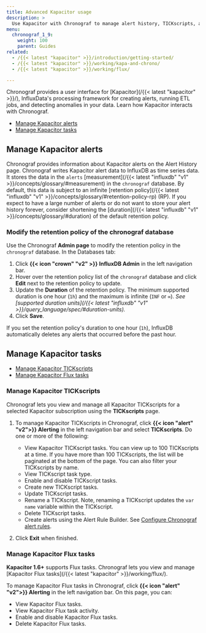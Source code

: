 ```yaml
---
title: Advanced Kapacitor usage
description: >
  Use Kapacitor with Chronograf to manage alert history, TICKscripts, and Flux tasks.
menu:
  chronograf_1_9:
    weight: 100
    parent: Guides
related:
  - /{{< latest "kapacitor" >}}/introduction/getting-started/
  - /{{< latest "kapacitor" >}}/working/kapa-and-chrono/
  - /{{< latest "kapacitor" >}}/working/flux/

---
```


Chronograf provides a user interface for [Kapacitor](/{{< latest "kapacitor" >}}/),
InfluxData's processing framework for creating alerts, running ETL jobs, and detecting anomalies in your data.
Learn how Kapacitor interacts with Chronograf.

- [Manage Kapacitor alerts](#manage-kapacitor-alerts)
- [Manage Kapacitor tasks](#manage-kapacitor-tasks)

## Manage Kapacitor alerts

Chronograf provides information about Kapacitor alerts on the Alert History page.
Chronograf writes Kapacitor alert data to InfluxDB as time series data.
It stores the data in the `alerts` [measurement](/{{< latest "influxdb" "v1" >}}/concepts/glossary/#measurement)
in the `chronograf` database.
By default, this data is subject to an infinite [retention policy](/{{< latest "influxdb" "v1" >}}/concepts/glossary/#retention-policy-rp) (RP).
If you expect to have a large number of alerts or do not want to store your alert
history forever, consider shortening the [duration](/{{< latest "influxdb" "v1" >}}/concepts/glossary/#duration)
of the default retention policy.

### Modify the retention policy of the chronograf database

Use the Chronograf **Admin page** to modify the retention policy in the `chronograf` database.
In the Databases tab:

1.  Click **{{< icon "crown" "v2" >}} InfluxDB Admin** in the left navigation bar.
2.  Hover over the retention policy list of the `chronograf` database and click **Edit**
    next to the retention policy to update.
3.  Update the **Duration** of the retention policy.
    The minimum supported duration is one hour (`1h`) and the maximum is infinite (`INF` or `∞`).
    _See [supported duration units](/{{< latest "influxdb" "v1" >}}/query_language/spec/#duration-units)._
4.  Click **Save**.


If you set the retention policy's duration to one hour (`1h`), InfluxDB
automatically deletes any alerts that occurred before the past hour.

## Manage Kapacitor tasks

- [Manage Kapacitor TICKscripts](#manage-kapacitor-tickscripts)
- [Manage Kapacitor Flux tasks](#manage-kapacitor-flux-tasks)

### Manage Kapacitor TICKscripts

Chronograf lets you view and manage all Kapacitor TICKscripts for a selected Kapacitor subscription using the **TICKscripts** page.  

1. To manage Kapacitor TICKscripts in Chronograf, click
**{{< icon "alert" "v2">}} Alerting** in the left navigation bar and select **TICKscripts**. 
Do one or more of the following:

    - View Kapacitor TICKscript tasks. You can view up to 100 TICKscripts at a time. If you have more than 100 TICKscripts, the list will be paginated at the bottom of the page. You can also filter your TICKscripts by name.  
    - View TICKscript task type.
    - Enable and disable TICKscript tasks.
    - Create new TICKscript tasks. 
    - Update TICKscript tasks.
    - Rename a TICKscript. Note, renaming a TICKscript updates the `var name` variable within the TICKscript.
    - Delete TICKscript tasks.
    - Create alerts using the Alert Rule Builder.  See [Configure Chronograf alert rules](/chronograf/v1.9/guides/create-alert-rules/#configure-chronograf-alert-rules).

2. Click **Exit** when finished.

### Manage Kapacitor Flux tasks
**Kapacitor 1.6+** supports Flux tasks.
Chronograf lets you view and manage [Kapacitor Flux tasks](/{{< latest "kapacitor" >}}/working/flux/).

To manage Kapacitor Flux tasks in Chronograf, click
**{{< icon "alert" "v2">}} Alerting** in the left navigation bar.
On this page, you can:

- View Kapacitor Flux tasks.
- View Kapacitor Flux task activity.
- Enable and disable Kapacitor Flux tasks.
- Delete Kapacitor Flux tasks.
